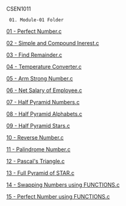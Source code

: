 CSEN1011

     01. Module-01 Folder
      
[01 - Perfect Number.c](Perfect.c)

[02 - Simple and Compound Inerest.c](Si-and-CI-new.c)
 
[03 - Find Remainder.c](Remainder.c)

[04 - Temperature Converter.c](Converter.c)

[05 - Arm Strong Number.c](Arm-Strong.c)

[06 - Net Salary of Employee.c](Salary.c)

[07 - Half Pyramid Numbers.c](Pyramid-Numbers.c)

[08 - Half Pyramid Alphabets.c](Pyramid-alphabets.c)

[09 - Half Pyramid Stars.c](Pyramid-stars.c)

[10 - Reverse Number.c](Reverse.c)

[11 - Palindrome Number.c](palindrome.c)

[12 - Pascal's Triangle.c](Pascal's-Triangle.c)

[13 - Full Pyramid of STAR.c](Full-Pyramid-of-star.c)

[14 - Swapping Numbers using FUNCTIONS.c](Swap-functions.c)

[15 - Perfect Number using FUNCTIONS.c](Perfect-number.c)

